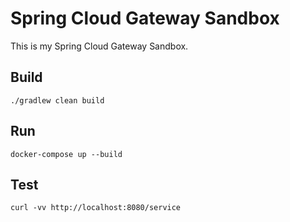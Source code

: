 # Spring Cloud Gateway Sandbox

This is my Spring Cloud Gateway Sandbox.

## Build

```shell
./gradlew clean build
```

## Run

```shell
docker-compose up --build
```

## Test

```shell
curl -vv http://localhost:8080/service
```